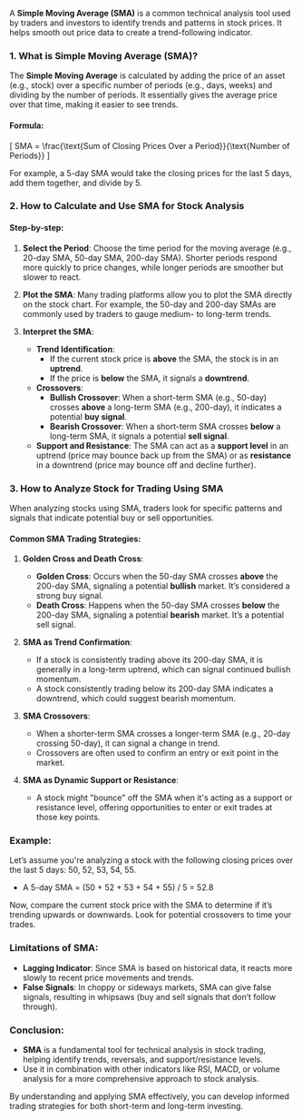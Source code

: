 A **Simple Moving Average (SMA)** is a common technical analysis tool used by traders and investors to identify trends and patterns in stock prices. It helps smooth out price data to create a trend-following indicator.

### 1. **What is Simple Moving Average (SMA)?**
The **Simple Moving Average** is calculated by adding the price of an asset (e.g., stock) over a specific number of periods (e.g., days, weeks) and dividing by the number of periods. It essentially gives the average price over that time, making it easier to see trends.

#### Formula:
\[
SMA = \frac{\text{Sum of Closing Prices Over a Period}}{\text{Number of Periods}}
\]

For example, a 5-day SMA would take the closing prices for the last 5 days, add them together, and divide by 5.

### 2. **How to Calculate and Use SMA for Stock Analysis**
#### Step-by-step:
1. **Select the Period**: Choose the time period for the moving average (e.g., 20-day SMA, 50-day SMA, 200-day SMA). Shorter periods respond more quickly to price changes, while longer periods are smoother but slower to react.
   
2. **Plot the SMA**: Many trading platforms allow you to plot the SMA directly on the stock chart. For example, the 50-day and 200-day SMAs are commonly used by traders to gauge medium- to long-term trends.

3. **Interpret the SMA**:
   - **Trend Identification**: 
     - If the current stock price is **above** the SMA, the stock is in an **uptrend**.
     - If the price is **below** the SMA, it signals a **downtrend**.
   - **Crossovers**:
     - **Bullish Crossover**: When a short-term SMA (e.g., 50-day) crosses **above** a long-term SMA (e.g., 200-day), it indicates a potential **buy signal**.
     - **Bearish Crossover**: When a short-term SMA crosses **below** a long-term SMA, it signals a potential **sell signal**.
   - **Support and Resistance**: The SMA can act as a **support level** in an uptrend (price may bounce back up from the SMA) or as **resistance** in a downtrend (price may bounce off and decline further).

### 3. **How to Analyze Stock for Trading Using SMA**
When analyzing stocks using SMA, traders look for specific patterns and signals that indicate potential buy or sell opportunities.

#### Common SMA Trading Strategies:
1. **Golden Cross and Death Cross**:
   - **Golden Cross**: Occurs when the 50-day SMA crosses **above** the 200-day SMA, signaling a potential **bullish** market. It’s considered a strong buy signal.
   - **Death Cross**: Happens when the 50-day SMA crosses **below** the 200-day SMA, signaling a potential **bearish** market. It’s a potential sell signal.

2. **SMA as Trend Confirmation**:
   - If a stock is consistently trading above its 200-day SMA, it is generally in a long-term uptrend, which can signal continued bullish momentum.
   - A stock consistently trading below its 200-day SMA indicates a downtrend, which could suggest bearish momentum.

3. **SMA Crossovers**:
   - When a shorter-term SMA crosses a longer-term SMA (e.g., 20-day crossing 50-day), it can signal a change in trend.
   - Crossovers are often used to confirm an entry or exit point in the market.

4. **SMA as Dynamic Support or Resistance**:
   - A stock might "bounce" off the SMA when it's acting as a support or resistance level, offering opportunities to enter or exit trades at those key points.

### Example:
Let’s assume you're analyzing a stock with the following closing prices over the last 5 days: 50, 52, 53, 54, 55.
- A 5-day SMA = (50 + 52 + 53 + 54 + 55) / 5 = 52.8

Now, compare the current stock price with the SMA to determine if it’s trending upwards or downwards. Look for potential crossovers to time your trades.

### Limitations of SMA:
- **Lagging Indicator**: Since SMA is based on historical data, it reacts more slowly to recent price movements and trends.
- **False Signals**: In choppy or sideways markets, SMA can give false signals, resulting in whipsaws (buy and sell signals that don’t follow through).

### Conclusion:
- **SMA** is a fundamental tool for technical analysis in stock trading, helping identify trends, reversals, and support/resistance levels.
- Use it in combination with other indicators like RSI, MACD, or volume analysis for a more comprehensive approach to stock analysis.

By understanding and applying SMA effectively, you can develop informed trading strategies for both short-term and long-term investing.
